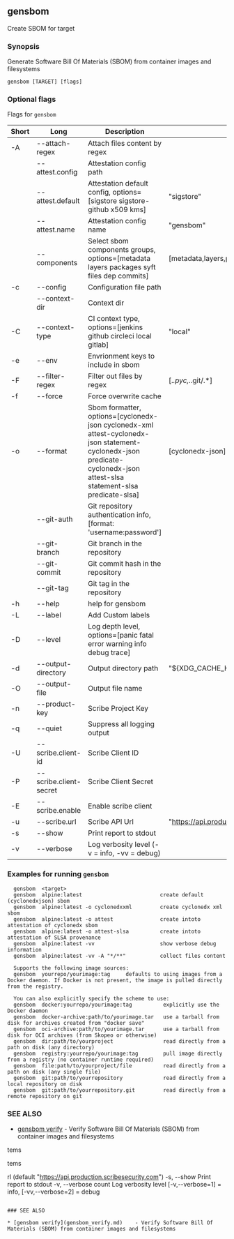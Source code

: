 ## gensbom

Create SBOM for target

### Synopsis

Generate Software Bill Of Materials (SBOM) from container images and filesystems

```
gensbom [TARGET] [flags]
```

### Optional flags 
Flags for `gensbom`


| Short | Long | Description | Default |
| --- | --- | --- | --- |
| -A | --attach-regex | Attach files content by regex | |
| | --attest.config | Attestation config path | |
| | --attest.default | Attestation default config, options=[sigstore sigstore-github x509 kms] | "sigstore" |
| | --attest.name | Attestation config name | "gensbom" |
| | --components | Select sbom components groups, options=[metadata layers packages syft files dep commits] | [metadata,layers,packages,syft,files,dep,commits] |
| -c | --config | Configuration file path | |
| | --context-dir | Context dir | |
| -C | --context-type | CI context type, options=[jenkins github circleci local gitlab] | "local" |
| -e | --env | Envrionment keys to include in sbom | |
| -F | --filter-regex | Filter out files by regex | [.*\.pyc,.*\.git/.*] |
| -f | --force | Force overwrite cache | |
| -o | --format | Sbom formatter, options=[cyclonedx-json cyclonedx-xml attest-cyclonedx-json statement-cyclonedx-json predicate-cyclonedx-json attest-slsa statement-slsa predicate-slsa] | [cyclonedx-json] |
| | --git-auth | Git repository authentication info, [format: 'username:password'] | |
| | --git-branch | Git branch in the repository | |
| | --git-commit | Git commit hash in the repository | |
| | --git-tag | Git tag in the repository | |
| -h | --help | help for gensbom | |
| -L | --label | Add Custom labels | |
| -D | --level | Log depth level, options=[panic fatal error warning info debug trace] | |
| -d | --output-directory | Output directory path | "${XDG_CACHE_HOME}/gensbom" |
| -O | --output-file | Output file name | |
| -n | --product-key | Scribe Project Key | |
| -q | --quiet | Suppress all logging output | |
| -U | --scribe.client-id | Scribe Client ID | |
| -P | --scribe.client-secret | Scribe Client Secret | |
| -E | --scribe.enable | Enable scribe client | |
| -u | --scribe.url | Scribe API Url | "https://api.production.scribesecurity.com" |
| -s | --show | Print report to stdout | |
| -v | --verbose | Log verbosity level (-v = info, -vv = debug) | |


### Examples for running `gensbom`

```
  gensbom  <target>
  gensbom  alpine:latest                         create default (cyclonedxjson) sbom
  gensbom  alpine:latest -o cyclonedxxml         create cyclonedx xml sbom
  gensbom  alpine:latest -o attest               create intoto attestation of cyclonedx sbom 
  gensbom  alpine:latest -o attest-slsa          create intoto attestation of SLSA provenance
  gensbom  alpine:latest -vv                     show verbose debug information
  gensbom  alpine:latest -vv -A "*/**"           collect files content

  Supports the following image sources:
  gensbom  yourrepo/yourimage:tag     defaults to using images from a Docker daemon. If Docker is not present, the image is pulled directly from the registry.

  You can also explicitly specify the scheme to use:
  gensbom  docker:yourrepo/yourimage:tag          explicitly use the Docker daemon
  gensbom  docker-archive:path/to/yourimage.tar   use a tarball from disk for archives created from "docker save"
  gensbom  oci-archive:path/to/yourimage.tar      use a tarball from disk for OCI archives (from Skopeo or otherwise)
  gensbom  dir:path/to/yourproject                read directly from a path on disk (any directory)
  gensbom  registry:yourrepo/yourimage:tag        pull image directly from a registry (no container runtime required)
  gensbom  file:path/to/yourproject/file          read directly from a path on disk (any single file)
  gensbom  git:path/to/yourrepository             read directly from a local repository on disk
  gensbom  git:path/to/yourrepository.git         read directly from a remote repository on git

```

### SEE ALSO

* [gensbom verify](gensbom_verify.md)	 - Verify Software Bill Of Materials (SBOM) from container images and filesystems

tems

tems

rl (default "https://api.production.scribesecurity.com")
  -s, --show                          Print report to stdout
  -v, --verbose count                 Log verbosity level [-v,--verbose=1] = info, [-vv,--verbose=2] = debug
```

### SEE ALSO

* [gensbom verify](gensbom_verify.md)	 - Verify Software Bill Of Materials (SBOM) from container images and filesystems

